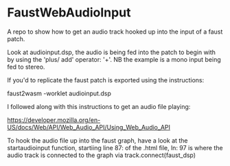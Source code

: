 # FaustWebAudioInput
A repo to show how to get an audio track hooked up into the input of a faust patch. 

Look at audioinput.dsp, the audio is being fed into the patch to begin with by using the 'plus/ add' operator: '+'. NB the example is a mono input being fed to stereo. 

If you'd to replicate the faust patch is exported using the instructions: 

faust2wasm -worklet audioinput.dsp

I followed along with this instructions to get an audio file playing: 

https://developer.mozilla.org/en-US/docs/Web/API/Web_Audio_API/Using_Web_Audio_API

To hook the audio file up into the faust graph, have a look at the startaudioinput function, startiing line 87: of the .html file, ln: 97 is where the audio track is connected to the graph via track.connect(faust_dsp)
